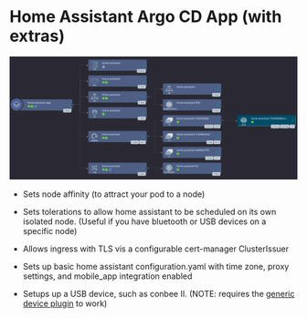 # Home Assistant Argo CD App (with extras)

![screenshot of the home-assistant-app in Argo CD showing a tree featuring a configmap, pvc, service, service account, deployment, and ingress resource all called home-assistant.](../home-assistant-argocd-app.png)

- Sets node affinity (to attract your pod to a node)

- Sets tolerations to allow home assistant to be scheduled on its own isolated node. (Useful if you have bluetooth or USB devices on a specific node)

- Allows ingress with TLS vis a configurable cert-manager ClusterIssuer

- Sets up basic home assistant configuration.yaml with time zone, proxy settings, and mobile_app integration enabled

- Setups up a USB device, such as conbee II. (NOTE: requires the [generic device plugin](../../generic-device-plugin) to work)
